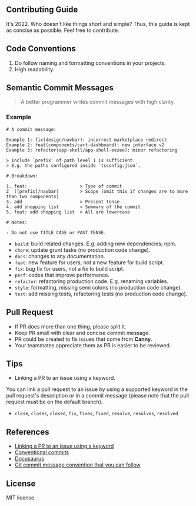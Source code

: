 ## Contributing Guide

It's 2022. Who doesn't like things short and simple? Thus, this guide is kept as concise as possible. Feel free to contribute.

## Code Conventions

1. Do follow naming and formatting conventions in your projects.
2. High readability.

## Semantic Commit Messages

> A better programmer writes commit messages with high clarity.

### Example

```
# A commit message:

Example 1: fix(design/navbar): incorrect marketplace redirect
Example 2: feat(components/cart-dashboard): new interface v2
Example 3: refactor(app-shell/app-shell-eezee): minor refactoring

> Include `prefix` of path level 1 is sufficient. 
> E.g. the paths configured inside `tsconfig.json`. 

# Breakdown:

1. feat:                    > Type of commit
2  ([prefix]/navbar)        > Scope (omit this if changes are to more than two components)
3. add                      > Present tense
4. add shopping list        > Summary of the commit
5. feat: add shopping list  > All are lowercase

# Notes:

- Do not use TITLE CASE or PAST TENSE.
```

- `build`: build related changes. E.g. adding new dependencies; npm.
- `chore`: update grunt tasks (no production code change).
- `docs`: changes to any documentation.
- `feat`: new feature for users, not a new feature for build script.
- `fix`: bug fix for users, not a fix to build script.
- `perf`: codes that improve performance.
- `refactor`: refactoring production code. E.g. renaming variables.
- `style`: formatting, missing semi colons (no production code change).
- `test`: add missing tests, refactoring tests (no production code change).

## Pull Request

- If PR does more than one thing, please split it.
- Keep PR small with clear and concise commit message.
- PR could be created to fix issues that come from **Canny**.
- Your teammates appreciate them as PR is easier to be reviewed.

## Tips

- Linking a PR to an issue using a keyword.

You can link a pull request to an issue by using a supported keyword in the pull request's description or in a commit message (please note that the pull request must be on the default branch).

- `close`, `closes`, `closed`, `fix`, `fixes`, `fixed`, `resolve`, `resolves`, `resolved`

## References

- [Linking a PR to an issue using a keyword](https://docs.github.com/en/issues/tracking-your-work-with-issues/linking-a-pull-request-to-an-issue#linking-a-pull-request-to-an-issue-using-a-keyword)
- [Conventional commits](https://www.conventionalcommits.org/en/v1.0.0/)
- [Docusaurus](https://github.com/facebook/docusaurus)
- [Git commit message convention that you can follow](https://dev.to/i5han3/git-commit-message-convention-that-you-can-follow-1709)

## License

MIT license